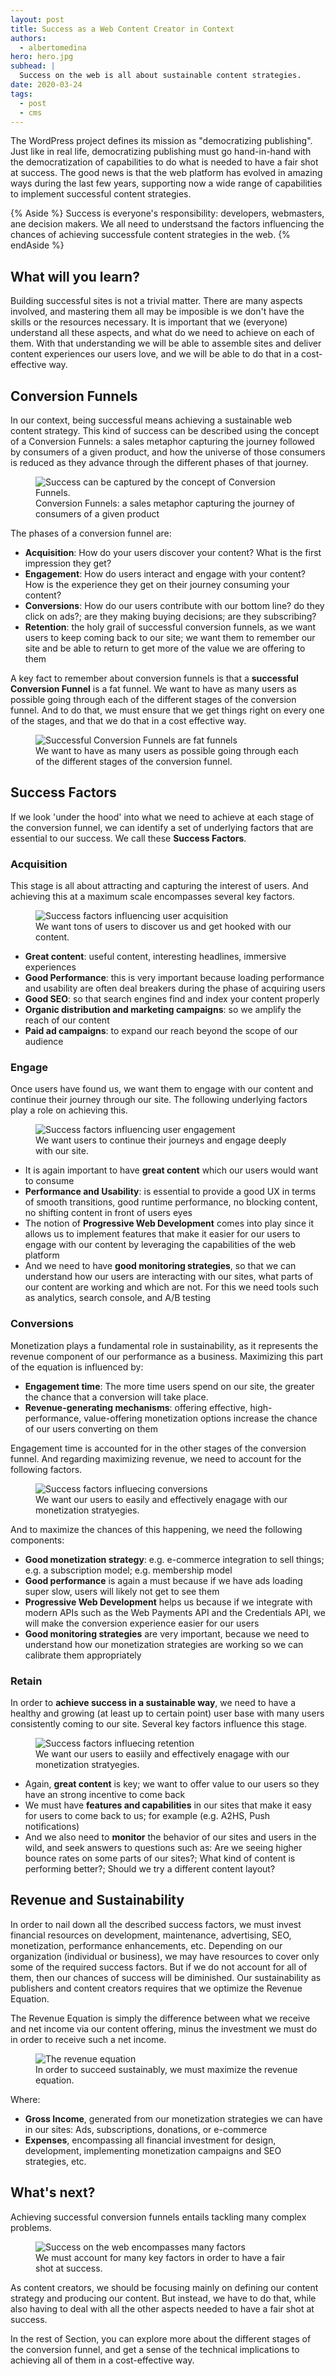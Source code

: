 ```yaml
---
layout: post
title: Success as a Web Content Creator in Context
authors:
  - albertomedina
hero: hero.jpg
subhead: |
  Success on the web is all about sustainable content strategies.
date: 2020-03-24
tags:
  - post
  - cms
---
```


The WordPress project defines its mission as "democratizing publishing". Just like in real life, democratizing publishing must go hand-in-hand with the democratization of capabilities to do what is needed to have a fair shot at success. The good news is that the web platform has evolved in amazing ways during the last few years, supporting now a wide range of capabilities to implement successful content strategies.

{% Aside %}
Success is everyone's responsibility: developers, webmasters, ane decision makers. We all need to understsand the factors influencing the chances of achieving successfule content strategies in the web.
{% endAside %}

## What will you learn?

Building successful sites is not a trivial matter. There are many aspects involved, and mastering them all may be imposible is we don't have the skills or the resources necessary. It is important that we (everyone) understand all these aspects, and what do we need to achieve on each of them. With that understanding we will be able to assemble sites and deliver content experiences our users love, and we will be able to do that in a cost-effective way. 

## Conversion Funnels

In our context, being successful means achieving a sustainable web content strategy. This kind of success can be described using the concept of a Conversion Funnels: a sales metaphor capturing the journey followed by consumers of a given product, and how the universe of those consumers is reduced as they advance through the different phases of that journey.

<figure class="w-figure">
  <img src="./conversion-funnel.jpg" 
       alt="Success can be captured by the concept of Conversion Funnels.">
  <figcaption class="w-figcaption">
    Conversion Funnels: a sales metaphor capturing the journey of consumers of a given product
  </figcaption>
</figure>

The phases of a conversion funnel are:

* **Acquisition**:  How do your users discover your content?  What is the first impression they get?
* **Engagement**: How do users interact and engage with your content? How is the experience they get on their journey consuming your content?
* **Conversions**: How do our users contribute with our bottom line? do they click on ads?; are they making buying decisions; are they subscribing?
* **Retention**: the holy grail of successful conversion funnels, as we want users to keep coming back to our site; we want them to remember our site and be able to return to get more of the value we are offering to them

A key fact to remember about conversion funnels is that a **successful Conversion Funnel** is a fat funnel. We want to have as many users as possible going through each of the different stages of the conversion funnel. And to do that, we must ensure that we get things right on every one of the stages, and that we do that in a cost effective way. 

<figure class="w-figure">
  <img src="./successful-conversion-funnels.jpg" 
       alt="Successful Conversion Funnels are fat funnels">
  <figcaption class="w-figcaption">
    We want to have as many users as possible going through each of the different stages of the conversion funnel.
  </figcaption>
</figure>

## Success Factors
If we look 'under the hood' into what we need to achieve at each stage of the conversion funnel, we can identify a set of underlying factors that are essential to our success. We call these **Success Factors**.

### Acquisition

This stage is all about attracting and capturing the interest of users. And achieving this at a maximum scale encompasses several key factors.

<figure class="w-figure">
  <img src="./success-factors-1.jpg" 
       alt="Success factors influencing user acquisition">
  <figcaption class="w-figcaption">
    We want tons of users to discover us and get hooked with our content.
  </figcaption>
</figure>

* **Great content**: useful content, interesting headlines, immersive experiences 
* **Good Performance**: this is very important because loading performance and usability are often deal breakers during the phase of acquiring users
* **Good SEO**: so that search engines find and index your content properly
* **Organic distribution and marketing campaigns**: so we amplify the reach of our content
* **Paid ad campaigns**: to expand our reach beyond the scope of our audience

### Engage

Once users have found us, we want them to engage with our content and continue their journey through our site. The following underlying factors play a role on achieving this.

<figure class="w-figure">
  <img src="./success-factors-2.jpg" 
       alt="Success factors influencing user engagement">
  <figcaption class="w-figcaption">
    We want users to continue their journeys and engage deeply with our site.
  </figcaption>
</figure>

* It is again important to have **great content** which our users would want to consume
* **Performance and Usability**: is essential to provide a good UX in terms of smooth transitions, good runtime performance, no blocking content, no shifting content in front of users eyes
* The notion of **Progressive Web Development** comes into play since it allows us to implement features that make it easier for our users to engage with our content by leveraging the capabilities of the web platform
* And we need to have **good monitoring strategies**, so that we can understand how our users are interacting with our sites, what parts of our content are working and which are not. For this we need tools such as analytics, search console, and A/B testing

### Conversions

Monetization plays a fundamental role in sustainability, as it represents the revenue component of our performance as a business. Maximizing this part of the equation is influenced by:

* **Engagement time**: The more time users spend on our site, the greater the chance that a conversion will take place.
* **Revenue-generating mechanisms**: offering effective, high-performance, value-offering monetization options increase the chance of our users converting on them

Engagement time is accounted for in the other stages of the conversion funnel. And regarding maximizing revenue, we need to account for the following factors.

<figure class="w-figure">
  <img src="./success-factors-3.jpg" 
       alt="Success factors influecing conversions">
  <figcaption class="w-figcaption">
   We want our users to easily and effectively enagage with our monetization stratyegies.
  </figcaption>
</figure>

And to maximize the chances of this happening, we need the following components:

* **Good monetization strategy**: e.g. e-commerce integration to sell things; e.g. a subscription model; e.g. membership model
* **Good performance** is again a must because if we have ads loading super slow, users will likely not get to see them
* **Progressive Web Development** helps us because if we integrate with modern APIs such as the Web Payments API and the Credentials API, we will make the conversion experience easier for our users 
* **Good monitoring strategies** are very important, because we need to understand how our monetization strategies are working so we can calibrate them appropriately

### Retain
In order to **achieve success in a sustainable way**, we need to have a healthy and growing (at least up to certain point) user base with many users consistently coming to our site. Several key factors influence this stage.

<figure class="w-figure">
  <img src="./success-factors-4.jpg" 
       alt="Success factors influecing retention">
  <figcaption class="w-figcaption">
   We want our users to easiily and effectively enagage with our monetization stratyegies.
  </figcaption>
</figure>

* Again, **great content** is key; we want to offer value to our users so they have an strong incentive to come back
* We must have **features and capabilities** in our sites that make it easy for users to come back to us; for example (e.g. A2HS, Push notifications)
* And we also need to **monitor** the behavior of our sites and users in the wild, and seek answers to questions such as: Are we seeing higher bounce rates on some parts of our sites?; What kind of content is performing better?; Should we try a different content layout?

## Revenue and Sustainability

In order to nail down all the described  success factors, we must invest financial resources on development, maintenance, advertising, SEO, monetization, performance enhancements, etc. Depending on our organization (individual or business), we may have resources to cover only some of the required success factors. But if we do not account for all of them, then our chances of success will be diminished. Our sustainability as publishers and content creators requires that we optimize the Revenue Equation.

The Revenue Equation is simply the difference between what we receive and net income via our content offering, minus the investment we must do in order to receive such a net income.

<figure class="w-figure">
  <img src="./revenue-equation.jpg" 
       alt="The revenue equation">
  <figcaption class="w-figcaption">
   In order to succeed sustainably, we must maximize the revenue equation.
  </figcaption>
</figure>

Where:
* **Gross Income**, generated from our monetization strategies we can have in our sites: Ads, subscriptions, donations, or e-commerce
* **Expenses**, encompassing all financial investment for design, development, implementing monetization campaigns and SEO strategies, etc.

## What's next?

Achieving  successful conversion funnels entails tackling many complex problems. 

<figure class="w-figure">
  <img src="./success-complexity.jpg" 
       alt="Success on the web encompasses many factors">
  <figcaption class="w-figcaption">
   We must account for many key factors in order to have a fair shot at success.
  </figcaption>
</figure>

As content creators, we should be focusing mainly on defining our content strategy and producing our content. But instead, we have to do that, while also having to deal with all the other aspects needed to have a fair shot at success. 

In the rest of Section, you can explore more about the different stages of the conversion funnel, and get a sense of the technical implications to achieving all of them in a cost-effective way.

[collection]: /wordpress
